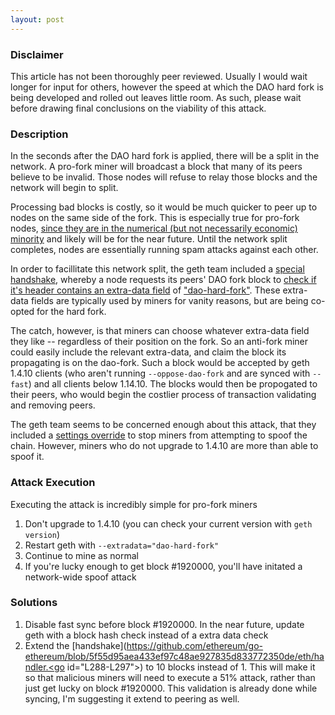 ```yaml
---
layout: post
---
```


### Disclaimer

This article has not been thoroughly peer reviewed. Usually I would wait longer for input for others, however the speed at which the DAO hard fork is being developed and rolled out leaves little room. As such, please wait before drawing final conclusions on the viability of this attack.

### Description

In the seconds after the DAO hard fork is applied, there will be a split in the network. A pro-fork miner will broadcast a block that many of its peers believe to be invalid. Those nodes will refuse to relay those blocks and the network will begin to split.

Processing bad blocks is costly, so it would be much quicker to peer up to nodes on the same side of the fork. This is especially true for pro-fork nodes, [since they are in the numerical (but not necessarily economic) minority](http://ethernodes.org/) and likely will be for the near future. Until the network split completes, nodes are essentially running spam attacks against each other.

In order to facillitate this network split, the geth team included a [special handshake](https://github.com/ethereum/go-ethereum/blob/5f55d95aea433ef97c48ae927835d833772350de/eth/handler.go#L288-L297), whereby a node requests its peers' DAO fork block to [check if it's header contains an extra-data field](https://github.com/ethereum/go-ethereum/blob/5f55d95aea433ef97c48ae927835d833772350de/core/dao.go#L36-L58) of ["dao-hard-fork"](https://github.com/ethereum/go-ethereum/blob/5f55d95aea433ef97c48ae927835d833772350de/params/dao.go#L39). These extra-data fields are typically used by miners for vanity reasons, but are being co-opted for the hard fork.

The catch, however, is that miners can choose whatever extra-data field they like -- regardless of their position on the fork. So an anti-fork miner could easily include the relevant extra-data, and claim the block its propagating is on the dao-fork. Such a block would be accepted by geth 1.4.10 clients (who aren't running `--oppose-dao-fork` and are synced with `--fast`) and all clients below 1.14.10. The blocks would then be propogated to their peers, who would begin the costlier process of transaction validating and removing peers.

The geth team seems to be concerned enough about this attack, that they included a [settings override](https://github.com/ethereum/go-ethereum/blob/5f55d95aea433ef97c48ae927835d833772350de/miner/worker.go#L479-L483) to stop miners from attempting to spoof the chain. However, miners who do not upgrade to 1.4.10 are more than able to spoof it.

### Attack Execution

Executing the attack is incredibly simple for pro-fork miners

1. Don't upgrade to 1.4.10 (you can check your current version with `geth version`)
2. Restart geth with `--extradata="dao-hard-fork"`
3. Continue to mine as normal
4. If you're lucky enough to get block #1920000, you'll have initated a network-wide spoof attack

### Solutions

1. Disable fast sync before block #1920000. In the near future, update geth with a block hash check instead of a extra data check
2. Extend the [handshake](https://github.com/ethereum/go-ethereum/blob/5f55d95aea433ef97c48ae927835d833772350de/eth/handler.<go id="L288-L297"></go>) to 10 blocks instead of 1. This will make it so that malicious miners will need to execute a 51% attack, rather than just get lucky on block #1920000. This validation is already done while syncing, I'm suggesting it extend to peering as well.
